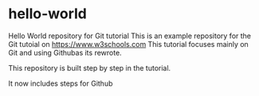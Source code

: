 # hello-world
Hello World repository for Git tutorial
This is an example repository for the Git tutoial on https://www.w3schools.com
This tutorial focuses mainly on Git and using Githubas its rewrote.

This repository is built step by step in the tutorial.

It now includes steps for Github
